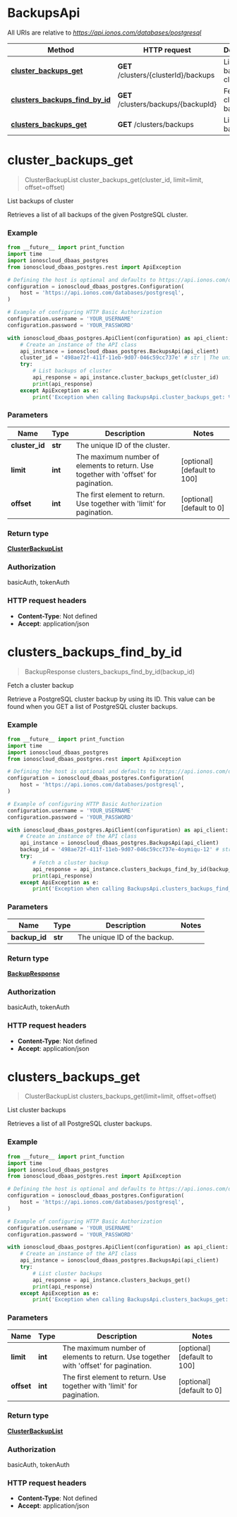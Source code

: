# BackupsApi

All URIs are relative to *https://api.ionos.com/databases/postgresql*

| Method | HTTP request | Description |
| ------------- | ------------- | ------------- |
| [**cluster_backups_get**](BackupsApi.md#cluster_backups_get) | **GET** /clusters/{clusterId}/backups | List backups of cluster |
| [**clusters_backups_find_by_id**](BackupsApi.md#clusters_backups_find_by_id) | **GET** /clusters/backups/{backupId} | Fetch a cluster backup |
| [**clusters_backups_get**](BackupsApi.md#clusters_backups_get) | **GET** /clusters/backups | List cluster backups |


# **cluster_backups_get**
> ClusterBackupList cluster_backups_get(cluster_id, limit=limit, offset=offset)

List backups of cluster

Retrieves a list of all backups of the given PostgreSQL cluster.

### Example

```python
from __future__ import print_function
import time
import ionoscloud_dbaas_postgres
from ionoscloud_dbaas_postgres.rest import ApiException

# Defining the host is optional and defaults to https://api.ionos.com/databases/postgresql
configuration = ionoscloud_dbaas_postgres.Configuration(
    host = 'https://api.ionos.com/databases/postgresql',
)

# Example of configuring HTTP Basic Authorization
configuration.username = 'YOUR_USERNAME'
configuration.password = 'YOUR_PASSWORD'

with ionoscloud_dbaas_postgres.ApiClient(configuration) as api_client:
    # Create an instance of the API class
    api_instance = ionoscloud_dbaas_postgres.BackupsApi(api_client)
    cluster_id = '498ae72f-411f-11eb-9d07-046c59cc737e' # str | The unique ID of the cluster.
    try:
        # List backups of cluster
        api_response = api_instance.cluster_backups_get(cluster_id)
        print(api_response)
    except ApiException as e:
        print('Exception when calling BackupsApi.cluster_backups_get: %s\n' % e)
```

### Parameters

| Name | Type | Description  | Notes |
| ------------- | ------------- | ------------- | ------------- |
| **cluster_id** | **str**| The unique ID of the cluster. |  |
| **limit** | **int**| The maximum number of elements to return. Use together with &#39;offset&#39; for pagination. | [optional] [default to 100] |
| **offset** | **int**| The first element to return. Use together with &#39;limit&#39; for pagination. | [optional] [default to 0] |

### Return type

[**ClusterBackupList**](../models/ClusterBackupList.md)

### Authorization

basicAuth, tokenAuth

### HTTP request headers

 - **Content-Type**: Not defined
 - **Accept**: application/json

# **clusters_backups_find_by_id**
> BackupResponse clusters_backups_find_by_id(backup_id)

Fetch a cluster backup

Retrieve a PostgreSQL cluster backup by using its ID. This value can be found when you GET a list of PostgreSQL cluster backups. 

### Example

```python
from __future__ import print_function
import time
import ionoscloud_dbaas_postgres
from ionoscloud_dbaas_postgres.rest import ApiException

# Defining the host is optional and defaults to https://api.ionos.com/databases/postgresql
configuration = ionoscloud_dbaas_postgres.Configuration(
    host = 'https://api.ionos.com/databases/postgresql',
)

# Example of configuring HTTP Basic Authorization
configuration.username = 'YOUR_USERNAME'
configuration.password = 'YOUR_PASSWORD'

with ionoscloud_dbaas_postgres.ApiClient(configuration) as api_client:
    # Create an instance of the API class
    api_instance = ionoscloud_dbaas_postgres.BackupsApi(api_client)
    backup_id = '498ae72f-411f-11eb-9d07-046c59cc737e-4oymiqu-12' # str | The unique ID of the backup.
    try:
        # Fetch a cluster backup
        api_response = api_instance.clusters_backups_find_by_id(backup_id)
        print(api_response)
    except ApiException as e:
        print('Exception when calling BackupsApi.clusters_backups_find_by_id: %s\n' % e)
```

### Parameters

| Name | Type | Description  | Notes |
| ------------- | ------------- | ------------- | ------------- |
| **backup_id** | **str**| The unique ID of the backup. |  |

### Return type

[**BackupResponse**](../models/BackupResponse.md)

### Authorization

basicAuth, tokenAuth

### HTTP request headers

 - **Content-Type**: Not defined
 - **Accept**: application/json

# **clusters_backups_get**
> ClusterBackupList clusters_backups_get(limit=limit, offset=offset)

List cluster backups

Retrieves a list of all PostgreSQL cluster backups.

### Example

```python
from __future__ import print_function
import time
import ionoscloud_dbaas_postgres
from ionoscloud_dbaas_postgres.rest import ApiException

# Defining the host is optional and defaults to https://api.ionos.com/databases/postgresql
configuration = ionoscloud_dbaas_postgres.Configuration(
    host = 'https://api.ionos.com/databases/postgresql',
)

# Example of configuring HTTP Basic Authorization
configuration.username = 'YOUR_USERNAME'
configuration.password = 'YOUR_PASSWORD'

with ionoscloud_dbaas_postgres.ApiClient(configuration) as api_client:
    # Create an instance of the API class
    api_instance = ionoscloud_dbaas_postgres.BackupsApi(api_client)
    try:
        # List cluster backups
        api_response = api_instance.clusters_backups_get()
        print(api_response)
    except ApiException as e:
        print('Exception when calling BackupsApi.clusters_backups_get: %s\n' % e)
```

### Parameters

| Name | Type | Description  | Notes |
| ------------- | ------------- | ------------- | ------------- |
| **limit** | **int**| The maximum number of elements to return. Use together with &#39;offset&#39; for pagination. | [optional] [default to 100] |
| **offset** | **int**| The first element to return. Use together with &#39;limit&#39; for pagination. | [optional] [default to 0] |

### Return type

[**ClusterBackupList**](../models/ClusterBackupList.md)

### Authorization

basicAuth, tokenAuth

### HTTP request headers

 - **Content-Type**: Not defined
 - **Accept**: application/json

